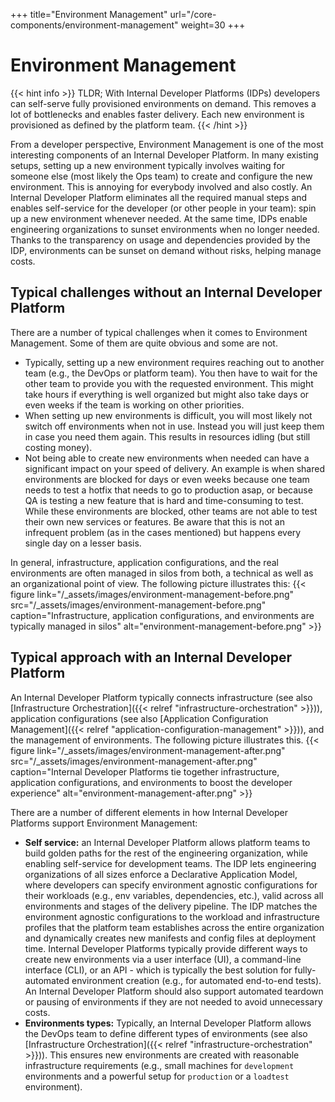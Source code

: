 +++
title="Environment Management"
url="/core-components/environment-management"
weight=30
+++

# Environment Management

{{< hint info >}}
TLDR; With Internal Developer Platforms (IDPs) developers can self-serve fully provisioned environments on demand. This removes a lot of bottlenecks and enables faster delivery. Each new environment is provisioned as defined by the platform team.
{{< /hint >}}

From a developer perspective, Environment Management is one of the most interesting components of an Internal Developer Platform. In many existing setups, setting up a new environment typically involves waiting for someone else (most likely the Ops team) to create and configure the new environment. This is annoying for everybody involved and also costly. An Internal Developer Platform eliminates all the required manual steps and enables self-service for the developer (or other people in your team): spin up a new environment whenever needed. At the same time, IDPs enable engineering organizations to sunset environments when no longer needed. Thanks to the transparency on usage and dependencies provided by the IDP, environments can be sunset on demand without risks, helping manage costs.

## Typical challenges without an Internal Developer Platform

There are a number of typical challenges when it comes to Environment Management. Some of them are quite obvious and some are not.

- Typically, setting up a new environment requires reaching out to another team (e.g., the DevOps or platform team). You then have to wait for the other team to provide you with the requested environment. This might take hours if everything is well organized but might also take days or even weeks if the team is working on other priorities.
- When setting up new environments is difficult, you will most likely not switch off environments when not in use. Instead you will just keep them in case you need them again. This results in resources idling (but still costing money).
- Not being able to create new environments when needed can have a significant impact on your speed of delivery. An example is when shared environments are blocked for days or even weeks because one team needs to test a hotfix that needs to go to production asap, or because QA is testing a new feature that is hard and time-consuming to test. While these environments are blocked, other teams are not able to test their own new services or features. Be aware that this is not an infrequent problem (as in the cases mentioned) but happens every single day on a lesser basis.

In general, infrastructure, application configurations, and the real environments are often managed in silos from both, a technical as well as an organizational point of view. The following picture illustrates this:
{{< figure link="/_assets/images/environment-management-before.png" src="/_assets/images/environment-management-before.png" caption="Infrastructure, application configurations, and environments are typically managed in silos" alt="environment-management-before.png" >}}

## Typical approach with an Internal Developer Platform

An Internal Developer Platform typically connects infrastructure (see also [Infrastructure Orchestration]({{< relref "infrastructure-orchestration" >}})), application configurations (see also [Application Configuration Management]({{< relref "application-configuration-management" >}})), and the management of environments. The following picture illustrates this.
{{< figure link="/_assets/images/environment-management-after.png" src="/_assets/images/environment-management-after.png" caption="Internal Developer Platforms tie together infrastructure, application configurations, and environments to boost the developer experience" alt="environment-management-after.png" >}}

There are a number of different elements in how Internal Developer Platforms support Environment Management:

- **Self service:** an Internal Developer Platform allows platform teams to build golden paths for the rest of the engineering organization, while enabling self-service for development teams. The IDP lets engineering organizations of all sizes enforce a Declarative Application Model, where developers can specify environment agnostic configurations for their workloads (e.g., env variables, dependencies, etc.), valid across all environments and stages of the delivery pipeline. The IDP matches the environment agnostic configurations to the workload and infrastructure profiles that the platform team establishes across the entire organization and dynamically creates new manifests and config files at deployment time. Internal Developer Platforms typically provide different ways to create new environments via a user interface (UI), a command-line interface (CLI), or an API - which is typically the best solution for fully-automated environment creation (e.g., for automated end-to-end tests). An Internal Developer Platform should also support automated teardown or pausing of environments if they are not needed to avoid unnecessary costs.
- **Environments types:** Typically, an Internal Developer Platform allows the DevOps team to define different types of environments (see also [Infrastructure Orchestration]({{< relref "infrastructure-orchestration" >}})). This ensures new environments are created with reasonable infrastructure requirements (e.g., small machines for `development` environments and a powerful setup for `production` or a `loadtest` environment).
